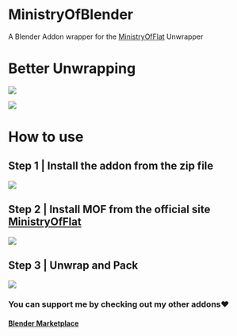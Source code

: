 # MinistryOfBlender
A Blender Addon wrapper for the [MinistryOfFlat](https://www.quelsolaar.com/ministry_of_flat/) Unwrapper


# Better Unwrapping
![](https://raw.githubusercontent.com/Ultikynnys/MinistryOfBlender/refs/heads/main/Comparison.png)

![](https://raw.githubusercontent.com/Ultikynnys/MinistryOfBlender/refs/heads/main/Comparison2.png)


# How to use

## Step 1 | Install the addon from the zip file

![](https://raw.githubusercontent.com/Ultikynnys/MinistryOfBlender/refs/heads/main/Step1.png)


## Step 2 | Install MOF from the official site [MinistryOfFlat](https://www.quelsolaar.com/ministry_of_flat/)

![](https://raw.githubusercontent.com/Ultikynnys/MinistryOfBlender/refs/heads/main/Step2.png)

## Step 3 | Unwrap and Pack

![](https://raw.githubusercontent.com/Ultikynnys/MinistryOfBlender/refs/heads/main/Step3.webp)

### You can support me by checking out my other addons❤️
#### [Blender Marketplace](https://blendermarket.com/creators/ultikynnys)